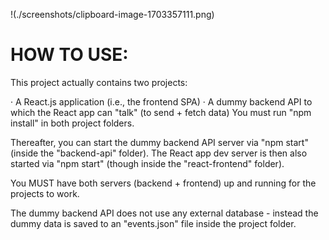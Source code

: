 !(./screenshots/clipboard-image-1703357111.png)

# HOW TO USE:
This project actually contains two projects:

· A React.js application (i.e., the frontend SPA)
· A dummy backend API to which the React app can "talk" (to send + fetch data)
You must run "npm install" in both project folders.

Thereafter, you can start the dummy backend API server via "npm start" (inside the "backend-api" folder). The React app dev server is then also started via "npm start" (though inside the "react-frontend" folder).

You MUST have both servers (backend + frontend) up and running for the projects to work.

The dummy backend API does not use any external database - instead the dummy data is saved to an "events.json" file inside the project folder.
